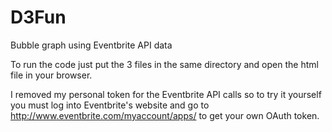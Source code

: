 # D3Fun
Bubble graph using Eventbrite API data

To run the code just put the 3 files in the same directory and open the html file in your browser.

I removed my personal token for the Eventbrite API calls so to try it yourself you must log into Eventbrite's website and go to http://www.eventbrite.com/myaccount/apps/ to get your own OAuth token.
